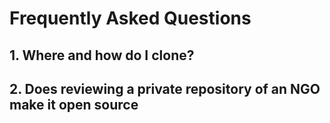 # Frequently Asked Questions

## 1. Where and how do I clone?
## 2. Does reviewing a private repository of an NGO make it open source
